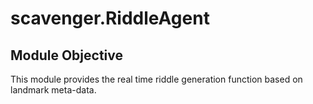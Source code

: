 # scavenger.RiddleAgent

## Module Objective

This module provides the real time riddle generation function based on landmark meta-data.